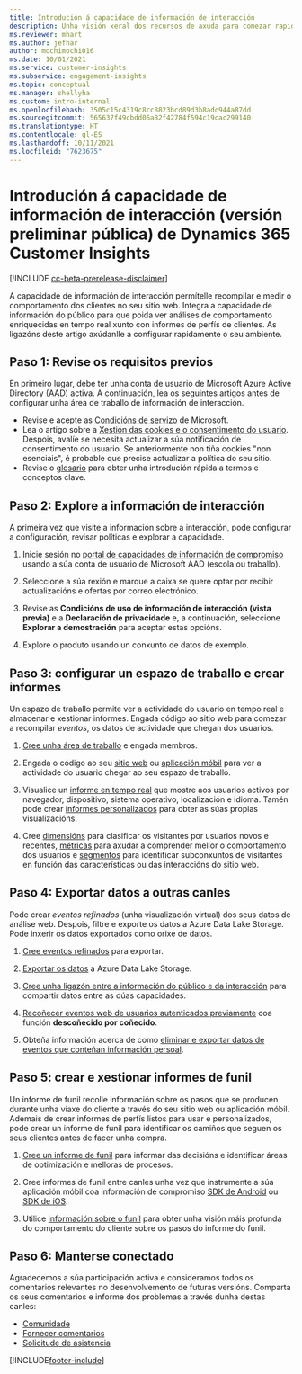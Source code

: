 ```yaml
---
title: Introdución á capacidade de información de interacción
description: Unha visión xeral dos recursos de axuda para comezar rapidamente.
ms.reviewer: mhart
ms.author: jefhar
author: mochimochi016
ms.date: 10/01/2021
ms.service: customer-insights
ms.subservice: engagement-insights
ms.topic: conceptual
ms.manager: shellyha
ms.custom: intro-internal
ms.openlocfilehash: 3505c15c4319c8cc8823bcd89d3b8adc944a87dd
ms.sourcegitcommit: 565637f49cbdd05a82f42784f594c19cac299140
ms.translationtype: HT
ms.contentlocale: gl-ES
ms.lasthandoff: 10/11/2021
ms.locfileid: "7623675"
---
```

# <a name="get-started-with-dynamics-365-customer-insights-engagement-insights-capability-public-preview"></a>Introdución á capacidade de información de interacción (versión preliminar pública) de Dynamics 365 Customer Insights

[!INCLUDE [cc-beta-prerelease-disclaimer](includes/cc-beta-prerelease-disclaimer.md)]

A capacidade de información de interacción permítelle recompilar e medir o comportamento dos clientes no seu sitio web. Integra a capacidade de información do público para que poida ver análises de comportamento enriquecidas en tempo real xunto con informes de perfís de clientes. As ligazóns deste artigo axúdanlle a configurar rapidamente o seu ambiente.

## <a name="step-1-review-prerequisites"></a>Paso 1: Revise os requisitos previos

En primeiro lugar, debe ter unha conta de usuario de Microsoft Azure Active Directory (AAD) activa. A continuación, lea os seguintes artigos antes de configurar unha área de traballo de información de interacción.

- Revise e acepte as [Condicións de servizo](terms-of-service.md) de Microsoft.  
- Lea o artigo sobre a [Xestión das cookies e o consentimento do usuario](user-consent-storage.md). Despois, avalíe se necesita actualizar a súa notificación de consentimento do usuario. Se anteriormente non tiña cookies "non esenciais", é probable que precise actualizar a política do seu sitio.
- Revise o [glosario](glossary.md) para obter unha introdución rápida a termos e conceptos clave.

## <a name="step-2-explore-engagement-insights"></a>Paso 2: Explore a información de interacción

A primeira vez que visite a información sobre a interacción, pode configurar a configuración, revisar políticas e explorar a capacidade.

1. Inicie sesión no [portal de capacidades de información de compromiso](https://home.ci.ai.dynamics.com/app/engagement-insights) usando a súa conta de usuario de Microsoft AAD (escola ou traballo).

1. Seleccione a súa rexión e marque a caixa se quere optar por recibir actualizacións e ofertas por correo electrónico.

1. Revise as **Condicións de uso de información de interacción (vista previa)** e a **Declaración de privacidade** e, a continuación, seleccione **Explorar a demostración** para aceptar estas opcións.

1. Explore o produto usando un conxunto de datos de exemplo.

##  <a name="step-3-set-up-a-workspace-and-create-reports"></a>Paso 3: configurar un espazo de traballo e crear informes

Un espazo de traballo permite ver a actividade do usuario en tempo real e almacenar e xestionar informes. Engada código ao sitio web para comezar a recompilar *eventos*, os datos de actividade que chegan dos usuarios.

1. [Cree unha área de traballo](create-workspace.md) e engada membros.

1. Engada o código ao seu [sitio web](instrument-website.md) ou [aplicación móbil](developer-resources.md#capture-events-from-mobile-apps) para ver a actividade do usuario chegar ao seu espazo de traballo.

1. Visualice un [informe en tempo real](view-reports.md) que mostre aos usuarios activos por navegador, dispositivo, sistema operativo, localización e idioma. Tamén pode crear [informes personalizados](custom-reports.md) para obter as súas propias visualizacións.

1. Cree [dimensións](dimensions.md) para clasificar os visitantes por usuarios novos e recentes, [métricas](metrics.md) para axudar a comprender mellor o comportamento dos usuarios e [segmentos](segments.md) para identificar subconxuntos de visitantes en función das características ou das interaccións do sitio web.
    
## <a name="step-4-export-data-to-other-channels"></a>Paso 4: Exportar datos a outras canles

Pode crear *eventos refinados* (unha visualización virtual) dos seus datos de análise web. Despois, filtre e exporte os datos a Azure Data Lake Storage. Pode inxerir os datos exportados como orixe de datos.

1. [Cree eventos refinados](refined-events.md) para exportar.

1. [Exportar os datos](export-events.md) a Azure Data Lake Storage.

1. [Cree unha ligazón entre a información do público e da interacción](integrate-audience-insights-engagement-insights.md) para compartir datos entre as dúas capacidades.

1. [Recoñecer eventos web de usuarios autenticados previamente](unknown-to-known.md) coa función **descoñecido por coñecido**.

1. Obteña información acerca de como [eliminar e exportar datos de eventos que conteñan información persoal](delete-export-personal-data.md).

## <a name="step-5-create-and-manage-funnel-reports"></a>Paso 5: crear e xestionar informes de funil

Un informe de funil recolle información sobre os pasos que se producen durante unha viaxe do cliente a través do seu sitio web ou aplicación móbil. Ademais de crear informes de perfís listos para usar e personalizados, pode crear un informe de funil para identificar os camiños que seguen os seus clientes antes de facer unha compra. 

1. [Cree un informe de funil](funnel-reports.md) para informar das decisións e identificar áreas de optimización e melloras de procesos.

1. Cree informes de funil entre canles unha vez que instrumente a súa aplicación móbil coa información de compromiso [SDK de Android](get-started-android.md) ou [SDK de iOS](get-started-ios.md).

1. Utilice [información sobre o funil](funnel-reports.md#funnel-insights) para obter unha visión máis profunda do comportamento do cliente sobre os pasos do informe do funil.
 
## <a name="step-6-stay-connected"></a>Paso 6: Manterse conectado

Agradecemos a súa participación activa e consideramos todos os comentarios relevantes no desenvolvemento de futuras versións. Comparta os seus comentarios e informe dos problemas a través dunha destas canles:
- [Comunidade](https://go.microsoft.com/fwlink/?linkid=2141648)
- [Fornecer comentarios](https://go.microsoft.com/fwlink/?linkid=2143222)
- [Solicitude de asistencia](https://go.microsoft.com/fwlink/?linkid=2145734) 


[!INCLUDE[footer-include](../includes/footer-banner.md)]
